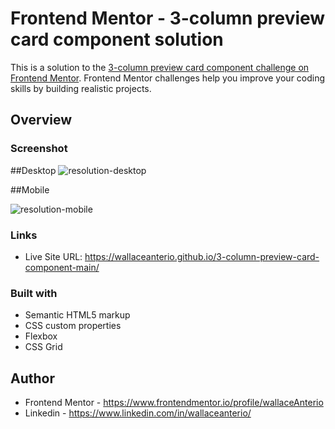 # Frontend Mentor - 3-column preview card component solution

This is a solution to the [3-column preview card component challenge on Frontend Mentor](https://www.frontendmentor.io/challenges/3column-preview-card-component-pH92eAR2-). Frontend Mentor challenges help you improve your coding skills by building realistic projects. 


## Overview

### Screenshot
##Desktop
![resolution-desktop](https://user-images.githubusercontent.com/54643137/preview.png)

##Mobile

![resolution-mobile](https://user-images.githubusercontent.com/54643137/166394811-aec5bfba-d52d-462a-aa2f-de1edc2b0b47.png)

### Links

- Live Site URL: https://wallaceanterio.github.io/3-column-preview-card-component-main/

### Built with

- Semantic HTML5 markup
- CSS custom properties
- Flexbox
- CSS Grid

## Author

- Frontend Mentor - https://www.frontendmentor.io/profile/wallaceAnterio
- Linkedin - https://www.linkedin.com/in/wallaceanterio/

